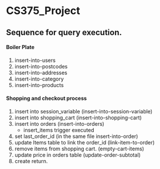 # CS375_Project

## Sequence for query execution.
#### Boiler Plate
1. insert-into-users
2. insert-into-postcodes
3. insert-into-addresses
4. insert-into-category
5. insert-into-products

#### Shopping and checkout process
1. insert into session_variable (insert-into-session-variable)
2. insert into shopping_cart (insert-into-shopping-cart)
3. insert into orders (insert-into-orders)
      - insert_items trigger executed 
4. set last_order_id (in the same file insert-into-order)
5. update Items table to link the order_id (link-item-to-order)
6. remove items from shopping cart. (empty-cart-items)
7. update price in orders table (update-order-subtotal)
8. create return.
